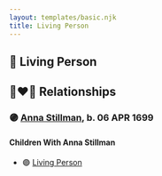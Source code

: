 ```yaml
---
layout: templates/basic.njk
title: Living Person
---
```

## 🔵 Living Person

## 👩‍❤️‍👨 Relationships

### 🟣 [Anna Stillman](/people/2/20562156), b. 06 APR 1699

#### Children With Anna Stillman
* 🟣 [Living Person](/people/9/9854708)